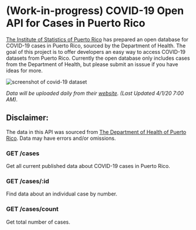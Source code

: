 # (Work-in-progress) COVID-19 Open API for Cases in Puerto Rico

[The Institute of Statistics of Puerto Rico](https://estadisticas.pr/en) has prepared an open database for COVID-19 cases in Puerto Rico, sourced by the Department of Health. The goal of this project is to offer developers an easy way to access COVID-19 datasets from Puerto Rico. Currently the open database only includes cases from the Department of Health, but please submit an isssue if you have ideas for more. 

![screenshot of covid-19 dataset](docs/img/covid19database.png)

*Data will be uploaded daily from their [website](https://estadisticas.pr/en/covid-19). (Last Updated 4/1/20 7:00 AM).*

## **Disclaimer:** 

The data in this API was sourced from [The Department of Health of Puerto Rico](http://salud.gov.pr/). Data may have errors and/or omissions. 

### GET /cases

Get all current published data about COVID-19 cases in Puerto Rico. 

### GET /cases/:id

Find data about an individual case by number. 

### GET /cases/count

Get total number of cases.
